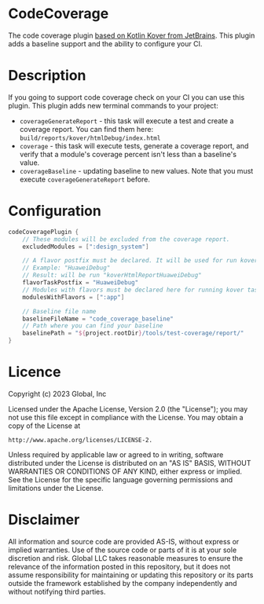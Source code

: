 # CodeCoverage
The code coverage plugin [based on Kotlin Kover from JetBrains](https://github.com/Kotlin/kotlinx-kover). This plugin adds a baseline support and the ability to configure your CI.

# Description
If you going to support code coverage check on your CI you can use this plugin.
This plugin adds new terminal commands to your project:

- `coverageGenerateReport` - this task will execute a test and create a coverage report.
  You can find them here: `build/reports/kover/htmlDebug/index.html`
- `coverage` - this task will execute tests, generate a coverage report, and
  verify that a module's coverage percent isn't less than a baseline's value.
- `coverageBaseline` - updating baseline to new values. Note that you must execute `coverageGenerateReport` before.

# Configuration
```groovy
codeCoveragePlugin {
    // These modules will be excluded from the coverage report.
    excludedModules = [":design_system"]

    // A flavor postfix must be declared. It will be used for run kover tasks
    // Example: "HuaweiDebug"
    // Result: will be run "koverHtmlReportHuaweiDebug"
    flavorTaskPostfix = "HuaweiDebug"
    // Modules with flavors must be declared here for running kover tasks with the right command.
    modulesWithFlavors = [":app"]

    // Baseline file name
    baselineFileName = "code_coverage_baseline"
    // Path where you can find your baseline
    baselinePath = "${project.rootDir}/tools/test-coverage/report/"
}
```

# Licence
Copyright (c) 2023 Global, Inc

Licensed under the Apache License, Version 2.0 (the "License"); you may not use this file except in compliance with the License. You may obtain a copy of the License at
```
http://www.apache.org/licenses/LICENSE-2.
```
Unless required by applicable law or agreed to in writing, software distributed under the License is distributed on an "AS IS" BASIS, WITHOUT WARRANTIES OR CONDITIONS OF ANY KIND, either express or implied. See the License for the specific language governing permissions and limitations under the License.

# Disclaimer
All information and source code are provided AS-IS, without express or implied warranties. Use of the source code or parts of it is at your sole discretion and risk. Global LLC takes reasonable measures to ensure the relevance of the information posted in this repository, but it does not assume responsibility for maintaining or updating this repository or its parts outside the framework established by the company independently and without notifying third parties.

